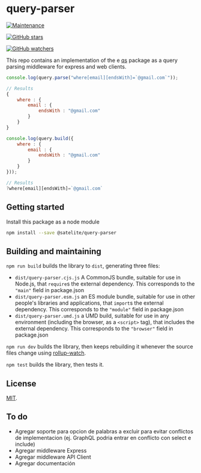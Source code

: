 # query-parser

[![Maintenance](https://img.shields.io/badge/Maintained%3F-yes-green.svg)](https://GitHub.com/Naereen/StrapDown.js/graphs/commit-activity)

[![GitHub stars](https://img.shields.io/github/stars/Naereen/StrapDown.js.svg?style=social&label=Star&maxAge=2592000)](https://GitHub.com/satelite-digital/query-parser/stargazers/)

[![GitHub watchers](https://img.shields.io/github/watchers/Naereen/StrapDown.js.svg?style=social&label=Watch&maxAge=2592000)](https://GitHub.com/satelite-digital/query-parser/watchers/)


This repo contains an implementation of the e [qs](https://www.npmjs.com/package/qs) package as a query parsing middleware for express and web clients.


```js
console.log(query.parse("where[email][endsWith]=`@gmail.com`"));

// Results
{
    where : {
        email : {
            endsWith : "@gmail.com"
        }
    }
}
```

```js
console.log(query.build({
    where : {
        email : {
            endsWith : "@gmail.com"
        }
    }
}));

// Results
?where[email][endsWith]=`@gmail.com`

```

## Getting started

Install this package as a node module

```bash
npm install --save @satelite/query-parser
```


## Building and maintaining

`npm run build` builds the library to `dist`, generating three files:

* `dist/query-parser.cjs.js`
    A CommonJS bundle, suitable for use in Node.js, that `require`s the external dependency. This corresponds to the `"main"` field in package.json
* `dist/query-parser.esm.js`
    an ES module bundle, suitable for use in other people's libraries and applications, that `import`s the external dependency. This corresponds to the `"module"` field in package.json
* `dist/query-parser.umd.js`
    a UMD build, suitable for use in any environment (including the browser, as a `<script>` tag), that includes the external dependency. This corresponds to the `"browser"` field in package.json

`npm run dev` builds the library, then keeps rebuilding it whenever the source files change using [rollup-watch](https://github.com/rollup/rollup-watch).

`npm test` builds the library, then tests it.

## License

[MIT](LICENSE).


## To do

- Agregar soporte para opcion de palabras a excluir para evitar conflictos de implementacion (ej. GraphQL podria entrar en conflicto con select e include)
- Agregar middleware Express
- Agregar middleware API Client
- Agregar documentación
